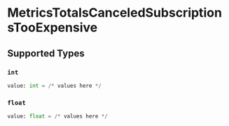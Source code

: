 # MetricsTotalsCanceledSubscriptionsTooExpensive


## Supported Types

### `int`

```python
value: int = /* values here */
```

### `float`

```python
value: float = /* values here */
```


